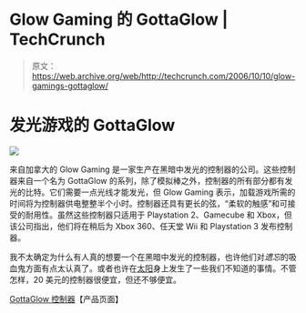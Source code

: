 # Glow Gaming 的 GottaGlow | TechCrunch

> 原文：<https://web.archive.org/web/http://techcrunch.com/2006/10/10/glow-gamings-gottaglow/>

# 发光游戏的 GottaGlow

![](img/cfaecda48c712c28cb10b359e82763f8.png)

来自加拿大的 Glow Gaming 是一家生产在黑暗中发光的控制器的公司。这些控制器来自一个名为 GottaGlow 的系列，除了模拟棒之外，控制器的所有部分都有发光的比特。它们需要一点光线才能发光，但 Glow Gaming 表示，加载游戏所需的时间将为控制器供电整整半个小时。控制器还具有更长的弦，“柔软的触感”和可接受的耐用性。虽然这些控制器只适用于 Playstation 2、Gamecube 和 Xbox，但该公司指出，他们将在稍后为 Xbox 360、任天堂 Wii 和 Playstation 3 发布控制器。

我不太确定为什么有人真的想要一个在黑暗中发光的控制器，也许他们对*遗忘*的吸血鬼方面有点太认真了。或者也许在[太阳](https://web.archive.org/web/20130627211909/http://crunchgear.com/2006/10/09/wii-sensor-bar-useless-in-the-sunlight/)身上发生了一些我们不知道的事情。不管怎样，20 美元的控制器很便宜，但还不够便宜。

[GottaGlow 控制器](https://web.archive.org/web/20130627211909/http://www.glowgaming.com/)【产品页面】